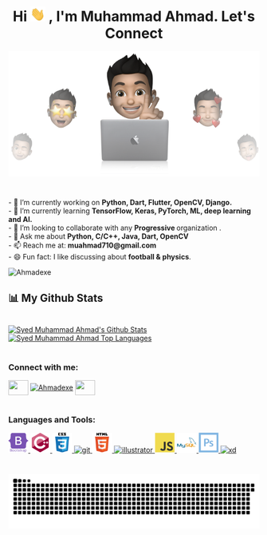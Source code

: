 <h1 align="center">Hi <img src="wavehand.gif" width="30px"> , I'm Muhammad Ahmad. Let's Connect</h1>

<p align="center"><img  src="cover-photo.png"></p>

# 

<!--About myself!-->
<p>
  - 🔭 I’m currently working on <b>Python, Dart, Flutter, OpenCV, Django.</b> <br>
- 🌱 I’m currently learning <b>TensorFlow, Keras, PyTorch, ML, deep learning and AI.</b> <br>
- 👯 I’m looking to collaborate with any <b> Progressive </b> organization  . <br>
- 💬 Ask me about <b> Python, C/C++, Java, Dart, OpenCV </b><br>
- 📫 Reach me at: <b> muahmad710@gmail.com </b> <br>
- 😄 Fun fact: I like discussing about <b>football & physics</b>. <br>
</p>

<!--:Profile views Counter!-->
<p align="left"> <img src="https://komarev.com/ghpvc/?username=Ahmadexe&label=Profile%20views&color=0e75b6&style=flat" alt="Ahmadexe" /> </p>

## 📊 My Github Stats

  <br/>
    <a href="https://github.com/SubhamRaoniar28/github-readme-stats"><img alt="Syed Muhammad Ahmad's Github Stats" src="https://github-readme-stats.vercel.app/api?username=Ahmadexe&show_icons=true&count_private=true&theme=react&hide_border=true&bg_color=0D1117" /></a>
  <a href="https://github.com/SubhamRaoniar28/github-readme-stats"><img alt="Syed Muhammad Ahmad Top Languages" src="https://github-readme-stats.vercel.app/api/top-langs/?username=Ahmadexe&langs_count=8&count_private=true&layout=compact&theme=react&hide_border=true&bg_color=0D1117" /></a>
  <br/>
  
     
#     
<!--Social Icons !-->
<h3 align="left">Connect with me:</h3>
<p align="left">
<a href="https://twitter.com/Ahmads_exe?t=r54HYKCYZtskQucJ28GHIQ&s=08" target="blank"><img align="center" src="https://raw.githubusercontent.com/rahuldkjain/github-profile-readme-generator/master/src/images/icons/Social/twitter.svg" height="30" width="40" /></a>
<a href="https://web.facebook.com/ahmedious1/" target="blank"><img align="center" src="https://raw.githubusercontent.com/rahuldkjain/github-profile-readme-generator/master/src/images/icons/Social/facebook.svg" alt="Ahmadexe" height="30" width="40" /></a>
<a href="https://www.instagram.com/ahmads.exe/" target="blank"><img align="center" src="https://raw.githubusercontent.com/rahuldkjain/github-profile-readme-generator/master/src/images/icons/Social/instagram.svg" height="30" width="40" /></a>

 </a>
</p>

#
<!--Used Tools and languages !-->
<h3 align="left">Languages and Tools:</h3>
<p align="left"> <a href="https://getbootstrap.com" target="_blank"> <img src="https://raw.githubusercontent.com/devicons/devicon/master/icons/bootstrap/bootstrap-plain-wordmark.svg" alt="bootstrap" width="40" height="40"/> </a> <a href="https://www.w3schools.com/cpp/" target="_blank"> <img src="https://raw.githubusercontent.com/devicons/devicon/master/icons/cplusplus/cplusplus-original.svg" alt="cplusplus" width="40" height="40"/> </a> <a href="https://www.w3schools.com/css/" target="_blank"> <img src="https://raw.githubusercontent.com/devicons/devicon/master/icons/css3/css3-original-wordmark.svg" alt="css3" width="40" height="40"/> </a> <a href="https://git-scm.com/" target="_blank"> <img src="https://www.vectorlogo.zone/logos/git-scm/git-scm-icon.svg" alt="git" width="40" height="40"/> </a> <a href="https://www.w3.org/html/" target="_blank"> <img src="https://raw.githubusercontent.com/devicons/devicon/master/icons/html5/html5-original-wordmark.svg" alt="html5" width="40" height="40"/> </a> <a href="https://www.adobe.com/in/products/illustrator.html" target="_blank"> <img src="https://www.vectorlogo.zone/logos/adobe_illustrator/adobe_illustrator-icon.svg" alt="illustrator" width="40" height="40"/> </a> <a href="https://developer.mozilla.org/en-US/docs/Web/JavaScript" target="_blank"> <img src="https://raw.githubusercontent.com/devicons/devicon/master/icons/javascript/javascript-original.svg" alt="javascript" width="40" height="40"/> </a> <a href="https://www.mysql.com/" target="_blank"> <img src="https://raw.githubusercontent.com/devicons/devicon/master/icons/mysql/mysql-original-wordmark.svg" alt="mysql" width="40" height="40"/> </a> <a href="https://www.photoshop.com/en" target="_blank"> <img src="https://raw.githubusercontent.com/devicons/devicon/master/icons/photoshop/photoshop-line.svg" alt="photoshop" width="40" height="40"/> </a> <a href="https://www.adobe.com/products/xd.html" target="_blank"> <img src="https://cdn.worldvectorlogo.com/logos/adobe-xd.svg" alt="xd" width="40" height="40"/> </a>
</p>


#

![Snake animation](https://github.com/Lucbm99/Lucbm99/blob/output/github-contribution-grid-snake.svg)

<!--Profile Stats !-->
<!-- <p align="center"> <a href="https://github.com/ryo-ma/github-profile-trophy"><img src="https://github-profile-trophy.vercel.app/?username=Ahmadexe" /></a> </p>
<p><img align="left" width="300" height="230" src="https://github-readme-stats.vercel.app/api/top-langs?username=Ahmadexe&show_icons=true&locale=en&layout=compact" /></p>
<p> <img align="center" src="https://github-readme-stats.vercel.app/api?username=Ahmadexe&show_icons=true&locale=en" alt="Ahamdexe" /></p> -->


#

